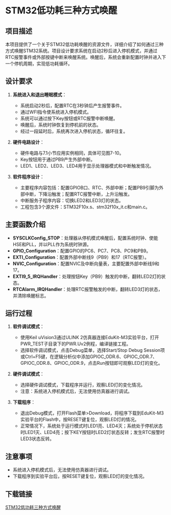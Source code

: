 # STM32低功耗三种方式唤醒

## 项目描述

本项目提供了一个关于STM32低功耗唤醒的资源文件，详细介绍了如何通过三种方式唤醒STM32系统。项目设计要求系统在启动2秒后进入停机模式，并通过RTC报警事件或外部按键中断来唤醒系统。唤醒后，系统会重新配置时钟并进入下一个停机周期，实现低功耗循环。

## 设计要求

1. **系统进入和退出睡眠模式**：
   - 系统启动2秒后，配置RTC在3秒钟后产生报警事件。
   - 通过WFI指令使系统进入停机模式。
   - 系统可以通过按下Key按钮或RTC报警中断唤醒。
   - 唤醒后，系统时钟恢复到停机前的状态。
   - 经过一段延时后，系统再次进入停机状态，循环往复。

2. **硬件电路设计**：
   - 硬件电路与7.1小节应用实例相同，具体可见图7-10。
   - Key按钮用于通过PB9产生外部中断。
   - LED1、LED2、LED3、LED4用于显示处理器模式和中断触发情况。

3. **软件程序设计**：
   - 主要程序内容包括：配置GPIOB口、RTC、外部中断；配置PB9引脚为外部中断，下降沿触发；配置RTC报警中断，上升沿触发。
   - 中断服务子程序内容：切换LED2和LED3灯的状态。
   - 工程包含3个源文件：STM32F10x.s、stm32f10x_it.c和main.c。

## 主要函数介绍

- **SYSCLKConfig_STOP**：处理器从停机模式唤醒后，配置系统时钟、使能HSE和PLL，并以PLL作为系统时钟源。
- **GPIO_Configuration**：配置GPIO的PC6、PC7、PC8、PC9和PB9。
- **EXTI_Configuration**：配置外部中断线9（PB9）和17（RTC报警）。
- **NVIC_Configuration**：配置NVIC及中断向量表，主要配置外部中断线9和17。
- **EXTI9_5_IRQHandler**：处理按钮Key（PB9）触发的中断，翻转LED2灯的状态。
- **RTCAlarm_IRQHandler**：处理RTC报警触发的中断，翻转LED3灯的状态，并清除唤醒标志。

## 运行过程

1. **软件调试模式**：
   - 使用Keil uVision3通过ULINK 2仿真器连接EduKit-M3实验平台，打开PWR_TEST子目录下的PWR.Uv2例程，编译链接工程。
   - 选择软件调试模式，点击Debug菜单，选择Start/Stop Debug Session项或Ctrl+F5键，在逻辑分析仪中添加GPIOC_ODR.6、GPIOC_ODR.7、GPIOC_ODR.8、GPIOC_ODR.9，点击Run按钮即可观察LED灯的变化。

2. **硬件调试模式**：
   - 选择硬件调试模式，下载程序并运行，观察LED灯的变化情况。
   - 注意：系统进入停机模式后，无法使用仿真器进行调试。

3. **下载程序**：
   - 退出Debug模式，打开Flash菜单>Download，将程序下载到EduKit-M3实验平台的Flash中，按RESET键复位，观察LED灯的情况。
   - 正常情况下，系统处于运行模式时LED1亮、LED4灭；系统处于停机状态时LED1灭、LED4亮；按下KEY按钮时LED2灯状态反转；发生RTC报警时LED3状态反转。

## 注意事项

- 系统进入停机模式后，无法使用仿真器进行调试。
- 下载程序到实验平台后，按RESET键复位，观察LED灯的变化情况。

## 下载链接

[STM32低功耗三种方式唤醒](https://pan.quark.cn/s/1700d8a3b6e2)